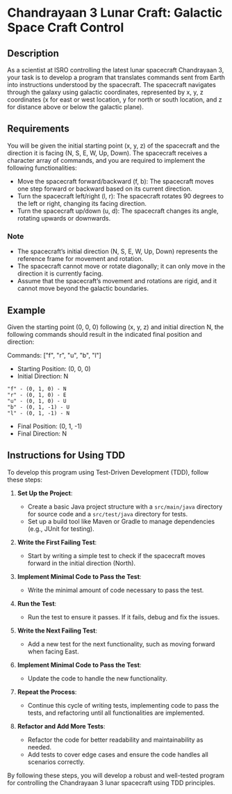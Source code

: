 # Chandrayaan 3 Lunar Craft: Galactic Space Craft Control

## Description

As a scientist at ISRO controlling the latest lunar spacecraft Chandrayaan 3, your task is to develop a program that translates commands sent from Earth into instructions understood by the spacecraft. The spacecraft navigates through the galaxy using galactic coordinates, represented by x, y, z coordinates (x for east or west location, y for north or south location, and z for distance above or below the galactic plane).

## Requirements

You will be given the initial starting point (x, y, z) of the spacecraft and the direction it is facing (N, S, E, W, Up, Down). The spacecraft receives a character array of commands, and you are required to implement the following functionalities:

- Move the spacecraft forward/backward (f, b): The spacecraft moves one step forward or backward based on its current direction.
- Turn the spacecraft left/right (l, r): The spacecraft rotates 90 degrees to the left or right, changing its facing direction.
- Turn the spacecraft up/down (u, d): The spacecraft changes its angle, rotating upwards or downwards.

### Note

- The spacecraft’s initial direction (N, S, E, W, Up, Down) represents the reference frame for movement and rotation.
- The spacecraft cannot move or rotate diagonally; it can only move in the direction it is currently facing.
- Assume that the spacecraft’s movement and rotations are rigid, and it cannot move beyond the galactic boundaries.

## Example

Given the starting point (0, 0, 0) following (x, y, z) and initial direction N, the following commands should result in the indicated final position and direction:

Commands: ["f", "r", "u", "b", "l"]

- Starting Position: (0, 0, 0)
- Initial Direction: N

```
"f" - (0, 1, 0) - N
"r" - (0, 1, 0) - E
"u" - (0, 1, 0) - U
"b" - (0, 1, -1) - U
"l" - (0, 1, -1) - N
```

- Final Position: (0, 1, -1)
- Final Direction: N

## Instructions for Using TDD

To develop this program using Test-Driven Development (TDD), follow these steps:

1. **Set Up the Project**:
    - Create a basic Java project structure with a `src/main/java` directory for source code and a `src/test/java` directory for tests.
    - Set up a build tool like Maven or Gradle to manage dependencies (e.g., JUnit for testing).

2. **Write the First Failing Test**:
    - Start by writing a simple test to check if the spacecraft moves forward in the initial direction (North).

3. **Implement Minimal Code to Pass the Test**:
    - Write the minimal amount of code necessary to pass the test.

4. **Run the Test**:
    - Run the test to ensure it passes. If it fails, debug and fix the issues.

5. **Write the Next Failing Test**:
    - Add a new test for the next functionality, such as moving forward when facing East.

6. **Implement Minimal Code to Pass the Test**:
    - Update the code to handle the new functionality.

7. **Repeat the Process**:
    - Continue this cycle of writing tests, implementing code to pass the tests, and refactoring until all functionalities are implemented.

8. **Refactor and Add More Tests**:
    - Refactor the code for better readability and maintainability as needed.
    - Add tests to cover edge cases and ensure the code handles all scenarios correctly.

By following these steps, you will develop a robust and well-tested program for controlling the Chandrayaan 3 lunar spacecraft using TDD principles.
